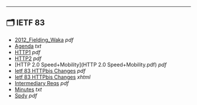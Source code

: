 

---

## 🗂️ IETF 83

- [2012_Fielding_Waka](2012_fielding_waka.pdf) _pdf_
- [Agenda](agenda.txt) _txt_
- [HTTP1](HTTP1.pdf) _pdf_
- [HTTP2](HTTP2.pdf) _pdf_
- [HTTP 2.0 Speed+Mobility](HTTP 2.0 Speed+Mobility.pdf) _pdf_
- [Ietf 83 HTTPbis Changes](ietf-83-httpbis-changes.pdf) _pdf_
- [Ietf 83 HTTPbis Changes](ietf-83-httpbis-changes.xhtml) _xhtml_
- [Intermediary Reqs](intermediary-reqs.pdf) _pdf_
- [Minutes](minutes.txt) _txt_
- [Spdy](spdy.pdf) _pdf_